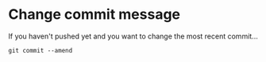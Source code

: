 # Change commit message

If you haven't pushed yet and you want to change the most recent commit...

```
git commit --amend
```

